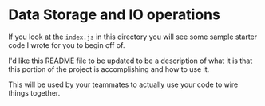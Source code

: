 # Data Storage and IO operations

If you look at the `index.js` in this directory you will see some sample starter code I wrote for you to begin off of.

I'd like this README file to be updated to be a description of what it is that this portion of the project is accomplishing and how to use it.

This will be used by your teammates to actually use your code to wire things together.